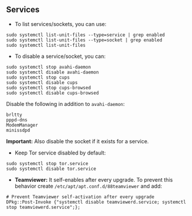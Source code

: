 ## Services
+ To list services/sockets, you can use:
```shell
sudo systemctl list-unit-files --type=service | grep enabled
sudo systemctl list-unit-files --type=socket | grep enabled
sudo systemctl list-unit-files
```

+ To disable a service/socket, you can:
```shell
sudo systemctl stop avahi-daemon
sudo systemctl disable avahi-daemon
sudo systemctl stop cups
sudo systemctl disable cups
sudo systemctl stop cups-browsed
sudo systemctl disable cups-browsed
```
Disable the following in addition to `avahi-daemon`:
```
brltty
pppd-dns
ModemManager
minissdpd
```
**Important:** Also disable the socket if it exists for a service.

+ Keep Tor service disabled by default:
```shell
sudo systemctl stop tor.service
sudo systemctl disable tor.service
```

+ **Teamviewer:** It self-enables after every upgrade. To prevent this behavior create `/etc/apt/apt.conf.d/88teamviewer` and add:
```
# Prevent Teamviewer self-activation after every upgrade
DPkg::Post-Invoke {"systemctl disable teamviewerd.service; systemctl stop teamviewerd.service";};

```
